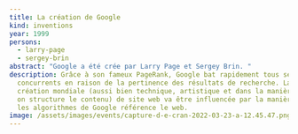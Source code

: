 ```yaml
---
title: La création de Google
kind: inventions
year: 1999
persons:
  - larry-page
  - sergey-brin
abstract: "Google a été crée par Larry Page et Sergey Brin. "
description: Grâce à son fameux PageRank, Google bat rapidement tous ses
  concurrents en raison de la pertinence des résultats de recherche. La
  création mondiale (aussi bien technique, artistique et dans la manière dont
  on structure le contenu) de site web va être influencée par la manière dont
  les algorithmes de Google référence le web.
image: /assets/images/events/capture-d-e-cran-2022-03-23-a-12.45.47.png
---
```

